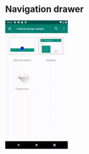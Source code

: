 # Navigation drawer
<img width="200" src="https://github.com/Komeyama/material-design-sample/blob/images/navigation_drawer.gif">
